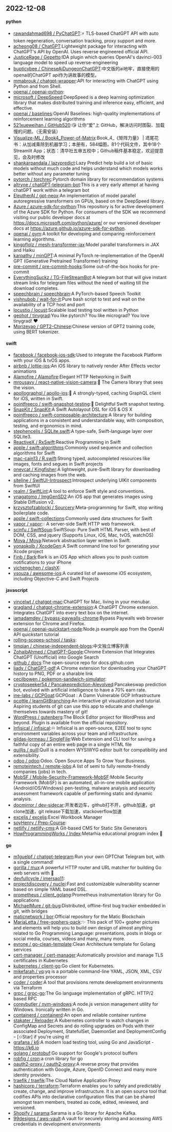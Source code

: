## 2022-12-08

#### python
* [rawandahmad698 / PyChatGPT](https://github.com/rawandahmad698/PyChatGPT):⚡️
TLS-based ChatGPT API with auto token regeneration, conversation tracking, proxy support and more.
* [acheong08 / ChatGPT](https://github.com/acheong08/ChatGPT):Lightweight package for interacting with ChatGPT's API by OpenAI. Uses reverse engineered official API.
* [JusticeRage / Gepetto](https://github.com/JusticeRage/Gepetto):IDA plugin which queries OpenAI's davinci-003 language model to speed up reverse-engineering
* [bupticybee / ChineseAiDungeonChatGPT](https://github.com/bupticybee/ChineseAiDungeonChatGPT):中文版的ai地牢，直接使用的openai的ChatGPT api作为讲故事的模型。
* [mmabrouk / chatgpt-wrapper](https://github.com/mmabrouk/chatgpt-wrapper):API for interacting with ChatGPT using Python and from Shell.
* [openai / openai-python](https://github.com/openai/openai-python):
* [microsoft / DeepSpeed](https://github.com/microsoft/DeepSpeed):DeepSpeed is a deep learning optimization library that makes distributed training and inference easy, efficient, and effective.
* [openai / baselines](https://github.com/openai/baselines):OpenAI Baselines: high-quality implementations of reinforcement learning algorithms
* [521xueweihan / GitHub520](https://github.com/521xueweihan/GitHub520):😘
让你“爱”上 GitHub，解决访问时图裂、加载慢的问题。（无需安装）
* [Visualize-ML / Book4_Power-of-Matrix](https://github.com/Visualize-ML/Book4_Power-of-Matrix):Book_4_《矩阵力量》 | 鸢尾花书：从加减乘除到机器学习；本册有，584幅图，81个代码文件，其中18个Streamlit App；状态：清华社五审五校中；Github稿件基本稳定，欢迎提意见，会及时修改
* [shankarpandala / lazypredict](https://github.com/shankarpandala/lazypredict):Lazy Predict help build a lot of basic models without much code and helps understand which models works better without any parameter tuning
* [pytorch / torchrec](https://github.com/pytorch/torchrec):Pytorch domain library for recommendation systems
* [altryne / chatGPT-telegram-bot](https://github.com/altryne/chatGPT-telegram-bot):This is a very early attempt at having chatGPT work within a telegram bot
* [EleutherAI / gpt-neox](https://github.com/EleutherAI/gpt-neox):An implementation of model parallel autoregressive transformers on GPUs, based on the DeepSpeed library.
* [Azure / azure-sdk-for-python](https://github.com/Azure/azure-sdk-for-python):This repository is for active development of the Azure SDK for Python. For consumers of the SDK we recommend visiting our public developer docs at https://docs.microsoft.com/python/azure/ or our versioned developer docs at https://azure.github.io/azure-sdk-for-python.
* [openai / gym](https://github.com/openai/gym):A toolkit for developing and comparing reinforcement learning algorithms.
* [kingoflolz / mesh-transformer-jax](https://github.com/kingoflolz/mesh-transformer-jax):Model parallel transformers in JAX and Haiku
* [karpathy / minGPT](https://github.com/karpathy/minGPT):A minimal PyTorch re-implementation of the OpenAI GPT (Generative Pretrained Transformer) training
* [pre-commit / pre-commit-hooks](https://github.com/pre-commit/pre-commit-hooks):Some out-of-the-box hooks for pre-commit
* [EverythingSuckz / TG-FileStreamBot](https://github.com/EverythingSuckz/TG-FileStreamBot):A telegram bot that will give instant stream links for telegram files without the need of waiting till the download completes.
* [speechbrain / speechbrain](https://github.com/speechbrain/speechbrain):A PyTorch-based Speech Toolkit
* [vishnubob / wait-for-it](https://github.com/vishnubob/wait-for-it):Pure bash script to test and wait on the availability of a TCP host and port
* [locustio / locust](https://github.com/locustio/locust):Scalable load testing tool written in Python
* [geohot / tinygrad](https://github.com/geohot/tinygrad):You like pytorch? You like micrograd? You love tinygrad!
❤️
* [Morizeyao / GPT2-Chinese](https://github.com/Morizeyao/GPT2-Chinese):Chinese version of GPT2 training code, using BERT tokenizer.

#### swift
* [facebook / facebook-ios-sdk](https://github.com/facebook/facebook-ios-sdk):Used to integrate the Facebook Platform with your iOS & tvOS apps.
* [airbnb / lottie-ios](https://github.com/airbnb/lottie-ios):An iOS library to natively render After Effects vector animations
* [Alamofire / Alamofire](https://github.com/Alamofire/Alamofire):Elegant HTTP Networking in Swift
* [mrousavy / react-native-vision-camera](https://github.com/mrousavy/react-native-vision-camera):📸
The Camera library that sees the vision.
* [apollographql / apollo-ios](https://github.com/apollographql/apollo-ios):📱
A strongly-typed, caching GraphQL client for iOS, written in Swift.
* [pointfreeco / swift-snapshot-testing](https://github.com/pointfreeco/swift-snapshot-testing):📸
Delightful Swift snapshot testing.
* [SnapKit / SnapKit](https://github.com/SnapKit/SnapKit):A Swift Autolayout DSL for iOS & OS X
* [pointfreeco / swift-composable-architecture](https://github.com/pointfreeco/swift-composable-architecture):A library for building applications in a consistent and understandable way, with composition, testing, and ergonomics in mind.
* [stephencelis / SQLite.swift](https://github.com/stephencelis/SQLite.swift):A type-safe, Swift-language layer over SQLite3.
* [ReactiveX / RxSwift](https://github.com/ReactiveX/RxSwift):Reactive Programming in Swift
* [apple / swift-algorithms](https://github.com/apple/swift-algorithms):Commonly used sequence and collection algorithms for Swift
* [mac-cain13 / R.swift](https://github.com/mac-cain13/R.swift):Strong typed, autocompleted resources like images, fonts and segues in Swift projects
* [onevcat / Kingfisher](https://github.com/onevcat/Kingfisher):A lightweight, pure-Swift library for downloading and caching images from the web.
* [siteline / SwiftUI-Introspect](https://github.com/siteline/SwiftUI-Introspect):Introspect underlying UIKit components from SwiftUI
* [realm / SwiftLint](https://github.com/realm/SwiftLint):A tool to enforce Swift style and conventions.
* [ynagatomo / ImgGenSD2](https://github.com/ynagatomo/ImgGenSD2):An iOS app that generates images using Stable Diffusion v2.
* [krzysztofzablocki / Sourcery](https://github.com/krzysztofzablocki/Sourcery):Meta-programming for Swift, stop writing boilerplate code.
* [apple / swift-collections](https://github.com/apple/swift-collections):Commonly used data structures for Swift
* [vapor / vapor](https://github.com/vapor/vapor):💧
A server-side Swift HTTP web framework.
* [scinfu / SwiftSoup](https://github.com/scinfu/SwiftSoup):SwiftSoup: Pure Swift HTML Parser, with best of DOM, CSS, and jquery (Supports Linux, iOS, Mac, tvOS, watchOS)
* [Moya / Moya](https://github.com/Moya/Moya):Network abstraction layer written in Swift.
* [yonaskolb / XcodeGen](https://github.com/yonaskolb/XcodeGen):A Swift command line tool for generating your Xcode project
* [Finb / Bark](https://github.com/Finb/Bark):Bark is an iOS App which allows you to push custom notifications to your iPhone
* [yichengchen / clashX](https://github.com/yichengchen/clashX):
* [vsouza / awesome-ios](https://github.com/vsouza/awesome-ios):A curated list of awesome iOS ecosystem, including Objective-C and Swift Projects

#### javascript
* [vincelwt / chatgpt-mac](https://github.com/vincelwt/chatgpt-mac):ChatGPT for Mac, living in your menubar.
* [gragland / chatgpt-chrome-extension](https://github.com/gragland/chatgpt-chrome-extension):A ChatGPT Chrome extension. Integrates ChatGPT into every text box on the internet.
* [iamadamdev / bypass-paywalls-chrome](https://github.com/iamadamdev/bypass-paywalls-chrome):Bypass Paywalls web browser extension for Chrome and Firefox.
* [openai / openai-quickstart-node](https://github.com/openai/openai-quickstart-node):Node.js example app from the OpenAI API quickstart tutorial
* [rolling-scopes-school / tasks](https://github.com/rolling-scopes-school/tasks):
* [timqian / chinese-independent-blogs](https://github.com/timqian/chinese-independent-blogs):中文独立博客列表
* [ZohaibAhmed / ChatGPT-Google](https://github.com/ZohaibAhmed/ChatGPT-Google):Chrome Extension that Integrates ChatGPT (Unofficial) into Google Search
* [github / docs](https://github.com/github/docs):The open-source repo for docs.github.com
* [liady / ChatGPT-pdf](https://github.com/liady/ChatGPT-pdf):A Chrome extension for downloading your ChatGPT history to PNG, PDF or a sharable link
* [cecilbowen / pokemon-sandwich-simulator](https://github.com/cecilbowen/pokemon-sandwich-simulator):
* [cryptoseeker54 / Pancakeprediction-AIevolved](https://github.com/cryptoseeker54/Pancakeprediction-AIevolved):Pancakeswap prediction bot, evolved with artificial intelligence to have a 70% earn rate.
* [ine-labs / GCPGoat](https://github.com/ine-labs/GCPGoat):GCPGoat : A Damn Vulnerable GCP Infrastructure
* [pcottle / learnGitBranching](https://github.com/pcottle/learnGitBranching):An interactive git visualization and tutorial. Aspiring students of git can use this app to educate and challenge themselves towards mastery of git!
* [WordPress / gutenberg](https://github.com/WordPress/gutenberg):The Block Editor project for WordPress and beyond. Plugin is available from the official repository.
* [Infisical / infisical](https://github.com/Infisical/infisical):♾
Infisical is an open-source, E2EE tool to sync environment variables across your team and infrastructure.
* [gildas-lormeau / SingleFile](https://github.com/gildas-lormeau/SingleFile):Web Extension and CLI tool for saving a faithful copy of an entire web page in a single HTML file
* [quilljs / quill](https://github.com/quilljs/quill):Quill is a modern WYSIWYG editor built for compatibility and extensibility.
* [odoo / odoo](https://github.com/odoo/odoo):Odoo. Open Source Apps To Grow Your Business.
* [remoteintech / remote-jobs](https://github.com/remoteintech/remote-jobs):A list of semi to fully remote-friendly companies (jobs) in tech.
* [MobSF / Mobile-Security-Framework-MobSF](https://github.com/MobSF/Mobile-Security-Framework-MobSF):Mobile Security Framework (MobSF) is an automated, all-in-one mobile application (Android/iOS/Windows) pen-testing, malware analysis and security assessment framework capable of performing static and dynamic analysis.
* [docmirror / dev-sidecar](https://github.com/docmirror/dev-sidecar):开发者边车，github打不开，github加速，git clone加速，git release下载加速，stackoverflow加速
* [exceljs / exceljs](https://github.com/exceljs/exceljs):Excel Workbook Manager
* [soyHenry / Prep-Course](https://github.com/soyHenry/Prep-Course):
* [netlify / netlify-cms](https://github.com/netlify/netlify-cms):A Git-based CMS for Static Site Generators
* [HowProgrammingWorks / Index](https://github.com/HowProgrammingWorks/Index):Metarhia educational program index
📖

#### go
* [m1guelpf / chatgpt-telegram](https://github.com/m1guelpf/chatgpt-telegram):Run your own GPTChat Telegram bot, with a single command!
* [gorilla / mux](https://github.com/gorilla/mux):A powerful HTTP router and URL matcher for building Go web servers with
🦍
* [devfullcycle / imersao11](https://github.com/devfullcycle/imersao11):
* [projectdiscovery / nuclei](https://github.com/projectdiscovery/nuclei):Fast and customizable vulnerability scanner based on simple YAML based DSL.
* [prometheus / client_golang](https://github.com/prometheus/client_golang):Prometheus instrumentation library for Go applications
* [MichaelMure / git-bug](https://github.com/MichaelMure/git-bug):Distributed, offline-first bug tracker embedded in git, with bridges
* [maticnetwork / bor](https://github.com/maticnetwork/bor):Official repository for the Matic Blockchain
* [MariaLetta / free-gophers-pack](https://github.com/MariaLetta/free-gophers-pack):✨
This pack of 100+ gopher pictures and elements will help you to build own design of almost anything related to Go Programming Language: presentations, posts in blogs or social media, courses, videos and many, many more.
* [evrone / go-clean-template](https://github.com/evrone/go-clean-template):Clean Architecture template for Golang services
* [cert-manager / cert-manager](https://github.com/cert-manager/cert-manager):Automatically provision and manage TLS certificates in Kubernetes
* [kubernetes / client-go](https://github.com/kubernetes/client-go):Go client for Kubernetes.
* [mikefarah / yq](https://github.com/mikefarah/yq):yq is a portable command-line YAML, JSON, XML, CSV and properties processor
* [coder / coder](https://github.com/coder/coder):A tool that provisions remote development environments via Terraform
* [grpc / grpc-go](https://github.com/grpc/grpc-go):The Go language implementation of gRPC. HTTP/2 based RPC
* [coreybutler / nvm-windows](https://github.com/coreybutler/nvm-windows):A node.js version management utility for Windows. Ironically written in Go.
* [containerd / containerd](https://github.com/containerd/containerd):An open and reliable container runtime
* [stakater / Reloader](https://github.com/stakater/Reloader):A Kubernetes controller to watch changes in ConfigMap and Secrets and do rolling upgrades on Pods with their associated Deployment, StatefulSet, DaemonSet and DeploymentConfig – [✩Star] if you're using it!
* [grafana / k6](https://github.com/grafana/k6):A modern load testing tool, using Go and JavaScript - https://k6.io
* [golang / protobuf](https://github.com/golang/protobuf):Go support for Google's protocol buffers
* [robfig / cron](https://github.com/robfig/cron):a cron library for go
* [oauth2-proxy / oauth2-proxy](https://github.com/oauth2-proxy/oauth2-proxy):A reverse proxy that provides authentication with Google, Azure, OpenID Connect and many more identity providers.
* [traefik / traefik](https://github.com/traefik/traefik):The Cloud Native Application Proxy
* [hashicorp / terraform](https://github.com/hashicorp/terraform):Terraform enables you to safely and predictably create, change, and improve infrastructure. It is an open source tool that codifies APIs into declarative configuration files that can be shared amongst team members, treated as code, edited, reviewed, and versioned.
* [Shopify / sarama](https://github.com/Shopify/sarama):Sarama is a Go library for Apache Kafka.
* [99designs / aws-vault](https://github.com/99designs/aws-vault):A vault for securely storing and accessing AWS credentials in development environments
